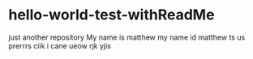 # hello-world-test-withReadMe
just another repository
My name is matthew
my name id matthew
ts us prerrrs ciik
i cane ueow rjk yjis
